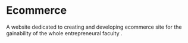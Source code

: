 # Ecommerce
A website dedicated to creating and developing ecommerce site for the gainability of the whole entrepreneural faculty
. 
